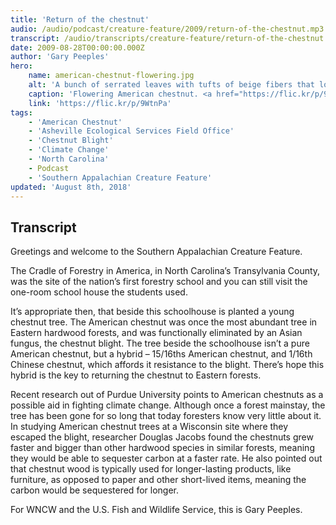 ```yaml
---
title: 'Return of the chestnut'
audio: /audio/podcast/creature-feature/2009/return-of-the-chestnut.mp3
transcript: /audio/transcripts/creature-feature/return-of-the-chestnut.pdf
date: 2009-08-28T00:00:00.000Z
author: 'Gary Peeples'
hero:
    name: american-chestnut-flowering.jpg
    alt: 'A bunch of serrated leaves with tufts of beige fibers that look like pipe cleaners.'
    caption: 'Flowering American chestnut. <a href="https://flic.kr/p/9WtnPa">Photo</a> by Bob McInnes, CC BY 2.0.'
    link: 'https://flic.kr/p/9WtnPa'
tags:
    - 'American Chestnut'
    - 'Asheville Ecological Services Field Office'
    - 'Chestnut Blight'
    - 'Climate Change'
    - 'North Carolina'
    - Podcast
    - 'Southern Appalachian Creature Feature'
updated: 'August 8th, 2018'
---
```


## Transcript

Greetings and welcome to the Southern Appalachian Creature Feature.

The Cradle of Forestry in America, in North Carolina’s Transylvania County, was the site of the nation’s first forestry school and you can still visit the one-room school house the students used.

It’s appropriate then, that beside this schoolhouse is planted a young chestnut tree. The American chestnut was once the most abundant tree in Eastern hardwood forests, and was functionally eliminated by an Asian fungus, the chestnut blight. The tree beside the schoolhouse isn’t a pure American chestnut, but a hybrid – 15/16ths American chestnut, and 1/16th Chinese chestnut, which affords it resistance to the blight. There’s hope this hybrid is the key to returning the chestnut to Eastern forests.

Recent research out of Purdue University points to American chestnuts as a possible aid in fighting climate change. Although once a forest mainstay, the tree has been gone for so long that today foresters know very little about it. In studying American chestnut trees at a Wisconsin site where they escaped the blight, researcher Douglas Jacobs found the chestnuts grew faster and bigger than other hardwood species in similar forests, meaning they would be able to sequester carbon at a faster rate. He also pointed out that chestnut wood is typically used for longer-lasting products, like furniture, as opposed to paper and other short-lived items, meaning the carbon would be sequestered for longer.

For WNCW and the U.S. Fish and Wildlife Service, this is Gary Peeples.